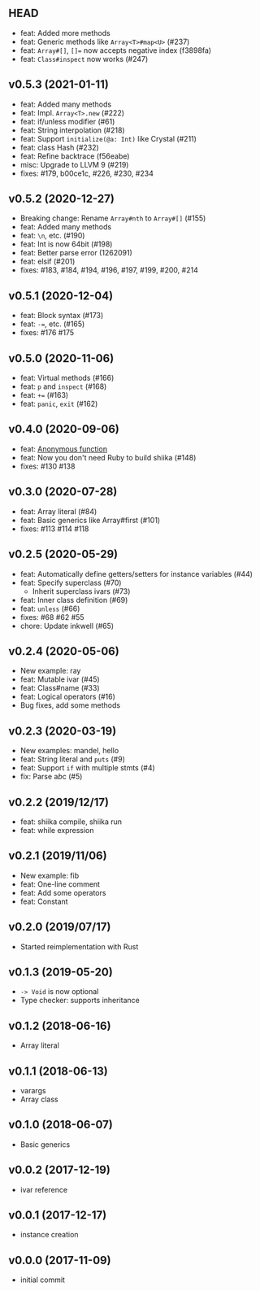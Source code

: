 ## HEAD

- feat: Added more methods
- feat: Generic methods like `Array<T>#map<U>` (#237)
- feat: `Array#[]`, `[]=` now accepts negative index (f3898fa)
- feat: `Class#inspect` now works (#247)

## v0.5.3 (2021-01-11)

- feat: Added many methods
- feat: Impl. `Array<T>.new` (#222)
- feat: if/unless modifier (#61)
- feat: String interpolation (#218)
- feat: Support `initialize(@a: Int)` like Crystal (#211)
- feat: class Hash (#232)
- feat: Refine backtrace (f56eabe)
- misc: Upgrade to LLVM 9 (#219)
- fixes: #179, b00ce1c, #226, #230, #234

## v0.5.2 (2020-12-27)

- Breaking change: Rename `Array#nth` to `Array#[]` (#155)
- feat: Added many methods
- feat: `\n`, etc. (#190)
- feat: Int is now 64bit (#198)
- feat: Better parse error (1262091)
- feat: elsif (#201)
- fixes: #183, #184, #194, #196, #197, #199, #200, #214

## v0.5.1 (2020-12-04)

- feat: Block syntax (#173)
- feat: `-=`, etc. (#165)
- fixes: #176 #175 

## v0.5.0 (2020-11-06)

- feat: Virtual methods (#166)
- feat: `p` and `inspect` (#168)
- feat: `+=` (#163)
- feat: `panic`, `exit` (#162)

## v0.4.0 (2020-09-06)

- feat: [Anonymous function](https://github.com/yhara/shiika/projects/2)
- feat: Now you don't need Ruby to build shiika (#148)
- fixes: #130 #138

## v0.3.0 (2020-07-28)

- feat: Array literal (#84)
- feat: Basic generics like Array#first (#101)
- fixes: #113 #114 #118

## v0.2.5 (2020-05-29)

- feat: Automatically define getters/setters for instance variables (#44)
- feat: Specify superclass (#70)
  - Inherit superclass ivars (#73)
- feat: Inner class definition (#69)
- feat: `unless` (#66)
- fixes: #68 #62 #55
- chore: Update inkwell (#65)

## v0.2.4 (2020-05-06)

- New example: ray
- feat: Mutable ivar (#45)
- feat: Class#name (#33)
- feat: Logical operators (#16)
- Bug fixes, add some methods

## v0.2.3 (2020-03-19)

- New examples: mandel, hello
- feat: String literal and `puts` (#9)
- feat: Support `if` with multiple stmts (#4)
- fix: Parse a*b*c (#5)

## v0.2.2 (2019/12/17)

- feat: shiika compile, shiika run
- feat: while expression

## v0.2.1 (2019/11/06)

- New example: fib
- feat: One-line comment
- feat: Add some operators
- feat: Constant

## v0.2.0 (2019/07/17)

- Started reimplementation with Rust

## v0.1.3 (2019-05-20)

- `-> Void` is now optional
- Type checker: supports inheritance

## v0.1.2 (2018-06-16)

- Array literal

## v0.1.1 (2018-06-13)

- varargs
- Array class

## v0.1.0 (2018-06-07)

- Basic generics

## v0.0.2 (2017-12-19)

- ivar reference

## v0.0.1 (2017-12-17)

- instance creation

## v0.0.0 (2017-11-09)

- initial commit
